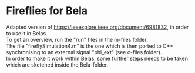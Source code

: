 # Fireflies for Bela 
Adapted version of https://ieeexplore.ieee.org/document/6981832, in order to use it in Belas.  <br />
To get an overview, run the "run" files in the m-files folder. <br />
The file "fireflySimulation4.m" is the one which is then ported to C++ synchronising to an external signal "phi_ext" (see c-files folder). <br />
In order to make it work within Belas, some further steps needs to be taken which are sketched inside the Bela-folder.
